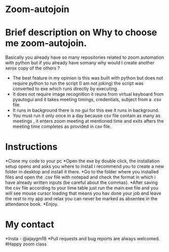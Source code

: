 # Zoom-autojoin
# Brief description on Why to choose me zoom-autojoin.
  Basically you already have so many repositories related to zoom automation with python but if you already have somany why would I create another xerox copy of the others ?
  * The best feature in my opinion is this was built with python but does not require python to run the script (I am not joking) the  script was converted to exe which runs directly by executing.
  * It does not require image recognition it reuns from virtual keyboard from pyautogui and it takes meeting timings, credentials, subject from a .csv file.
  * It runs in background there is no gui for this exe it runs in background.
  * You must run it only once in a day because csv file contain as many as meetings , it enters zoom meeting at mentioned time and exits afters the meeting time completes as provided in csv file.
#  Instructions
  *Clone my code to your pc 
  *Open the exe by double click, the installation setup opens and asks you where to install i recommend you to create a new folder in desktop and install it there.
  *Go to the folder where you installed files and open the .csv file with notepad and check the format in which i have already written inputs (be careful about the commas).
  *After saving the csv file according to your time table just run the main.exe file and you will see mouse cursor loading that means you hav done your job and leave the rest to my app and relax you can never be marked as absentee in the attendance book.
  *Enjoy.
# My contact
  *Insta - @ajaygm18 
  *Pull requests and bug reports are always welcomed.
#Happy zoom class  
  
 
